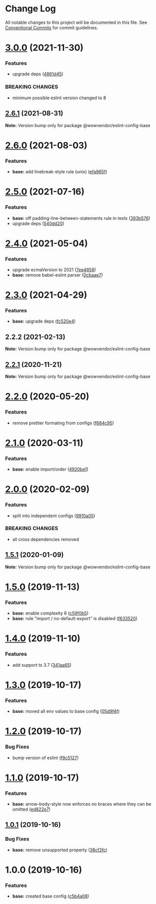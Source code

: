 # Change Log

All notable changes to this project will be documented in this file.
See [Conventional Commits](https://conventionalcommits.org) for commit guidelines.

# [3.0.0](https://github.com/wowvendor/eslint-configs/compare/@wowvendor/eslint-config-base@2.6.1...@wowvendor/eslint-config-base@3.0.0) (2021-11-30)


### Features

* upgrade deps ([4861d45](https://github.com/wowvendor/eslint-configs/commit/4861d457dc9198e9e76015578333381555291d3b))


### BREAKING CHANGES

* minimum possible eslint version changed to 8





## [2.6.1](https://github.com/wowvendor/eslint-configs/compare/@wowvendor/eslint-config-base@2.6.0...@wowvendor/eslint-config-base@2.6.1) (2021-08-31)

**Note:** Version bump only for package @wowvendor/eslint-config-base





# [2.6.0](https://github.com/wowvendor/eslint-configs/compare/@wowvendor/eslint-config-base@2.5.0...@wowvendor/eslint-config-base@2.6.0) (2021-08-03)


### Features

* **base:** add linebreak-style rule (unix) ([efa965f](https://github.com/wowvendor/eslint-configs/commit/efa965f4d5a06373158bb45b6dd4690673ecf38b))





# [2.5.0](https://github.com/wowvendor/eslint-configs/compare/@wowvendor/eslint-config-base@2.4.0...@wowvendor/eslint-config-base@2.5.0) (2021-07-16)


### Features

* **base:** off padding-line-between-statements rule in tests ([393b576](https://github.com/wowvendor/eslint-configs/commit/393b576f3bd9ad4a5fc66140d158abd253c47290))
* upgrade deps ([540dd20](https://github.com/wowvendor/eslint-configs/commit/540dd206d54d42af131beac41bf22614cfebf00a))





# [2.4.0](https://github.com/wowvendor/eslint-configs/compare/@wowvendor/eslint-config-base@2.3.0...@wowvendor/eslint-config-base@2.4.0) (2021-05-04)


### Features

* upgrade ecmaVersion to 2021 ([7ee4658](https://github.com/wowvendor/eslint-configs/commit/7ee46589424add283039f69a50f0647087ee1ead))
* **base:** remove babel-eslint parser ([0cbaae7](https://github.com/wowvendor/eslint-configs/commit/0cbaae70d224451d84943eb6e590a2b907dc240a))





# [2.3.0](https://github.com/wowvendor/eslint-configs/compare/@wowvendor/eslint-config-base@2.2.2...@wowvendor/eslint-config-base@2.3.0) (2021-04-29)


### Features

* **base:** upgrade deps ([fc520e4](https://github.com/wowvendor/eslint-configs/commit/fc520e4e3b4d1fe3271ab62a886ac2824ca5225e))





## 2.2.2 (2021-02-13)

**Note:** Version bump only for package @wowvendor/eslint-config-base





## [2.2.1](https://github.com/wowvendor/eslint-configs/compare/@wowvendor/eslint-config-base@2.2.0...@wowvendor/eslint-config-base@2.2.1) (2020-11-21)

**Note:** Version bump only for package @wowvendor/eslint-config-base





# [2.2.0](https://github.com/wowvendor/eslint-configs/compare/@wowvendor/eslint-config-base@2.1.0...@wowvendor/eslint-config-base@2.2.0) (2020-05-20)


### Features

* remove prettier formating from configs ([f684c95](https://github.com/wowvendor/eslint-configs/commit/f684c954409cdf67a3022fff9ab37b4a34ccf284))





# [2.1.0](https://github.com/wowvendor/eslint-configs/compare/@wowvendor/eslint-config-base@2.0.0...@wowvendor/eslint-config-base@2.1.0) (2020-03-11)

### Features

- **base:** enable import/order ([4920be1](https://github.com/wowvendor/eslint-configs/commit/4920be17a3369122ed8f6b04df5d17f1fe8d69e6))

# [2.0.0](https://github.com/wowvendor/eslint-configs/compare/@wowvendor/eslint-config-base@1.5.1...@wowvendor/eslint-config-base@2.0.0) (2020-02-09)

### Features

- split into independent configs ([9910a05](https://github.com/wowvendor/eslint-configs/commit/9910a05010983ccc2d07bae849f4766623cf6505))

### BREAKING CHANGES

- all cross dependencies removed

## [1.5.1](https://github.com/wowvendor/eslint-configs/compare/@wowvendor/eslint-config-base@1.5.0...@wowvendor/eslint-config-base@1.5.1) (2020-01-09)

**Note:** Version bump only for package @wowvendor/eslint-config-base

# [1.5.0](https://github.com/wowvendor/eslint-configs/compare/@wowvendor/eslint-config-base@1.4.0...@wowvendor/eslint-config-base@1.5.0) (2019-11-13)

### Features

- **base:** enable complexity 6 ([c59f0b5](https://github.com/wowvendor/eslint-configs/commit/c59f0b5660acd79f3e1e23e7f4198bf2005bea27))
- **base:** rule "import / no-default-export" is disabled ([f633520](https://github.com/wowvendor/eslint-configs/commit/f633520a3f7ec08588c1e5ec5197183d54983ba9))

# [1.4.0](https://github.com/wowvendor/eslint-configs/compare/@wowvendor/eslint-config-base@1.3.0...@wowvendor/eslint-config-base@1.4.0) (2019-11-10)

### Features

- add support ts 3.7 ([341aa65](https://github.com/wowvendor/eslint-configs/commit/341aa65ebbe06846d1f8606bc523a97623b14b50))

# [1.3.0](https://github.com/wowvendor/eslint-configs/compare/@wowvendor/eslint-config-base@1.2.0...@wowvendor/eslint-config-base@1.3.0) (2019-10-17)

### Features

- **base:** moved all env values to base config ([05d9f4f](https://github.com/wowvendor/eslint-configs/commit/05d9f4faeef149ec85701a68503901b26c2dff74))

# [1.2.0](https://github.com/wowvendor/eslint-configs/compare/@wowvendor/eslint-config-base@1.0.1...@wowvendor/eslint-config-base@1.2.0) (2019-10-17)

### Bug Fixes

- bump version of eslint ([f9c5127](https://github.com/wowvendor/eslint-configs/commit/f9c5127a3987420319d78d7c63a30270f4f5c10a))

# [1.1.0](https://github.com/wowvendor/eslint-configs/compare/@wowvendor/eslint-config-base@1.0.1...@wowvendor/eslint-config-base@1.1.0) (2019-10-17)

### Features

- **base:** arrow-body-style now enforces no braces where they can be omitted ([ed822e7](https://github.com/wowvendor/eslint-configs/commit/ed822e774eeba9642b41a2fd9dffe12e471708df))

## [1.0.1](https://github.com/wowvendor/eslint-configs/compare/@wowvendor/eslint-config-base@1.0.0...@wowvendor/eslint-config-base@1.0.1) (2019-10-16)

### Bug Fixes

- **base:** remove unsupported property ([38cf2fc](https://github.com/wowvendor/eslint-configs/commit/38cf2fc61943fc1cdf0af0dc3048f94363db3ead))

# 1.0.0 (2019-10-16)

### Features

- **base:** created base config ([c5b4a08](https://github.com/wowvendor/eslint-configs/commit/c5b4a083eeade8f6e66ba6f37c1eb68f85edc450))
